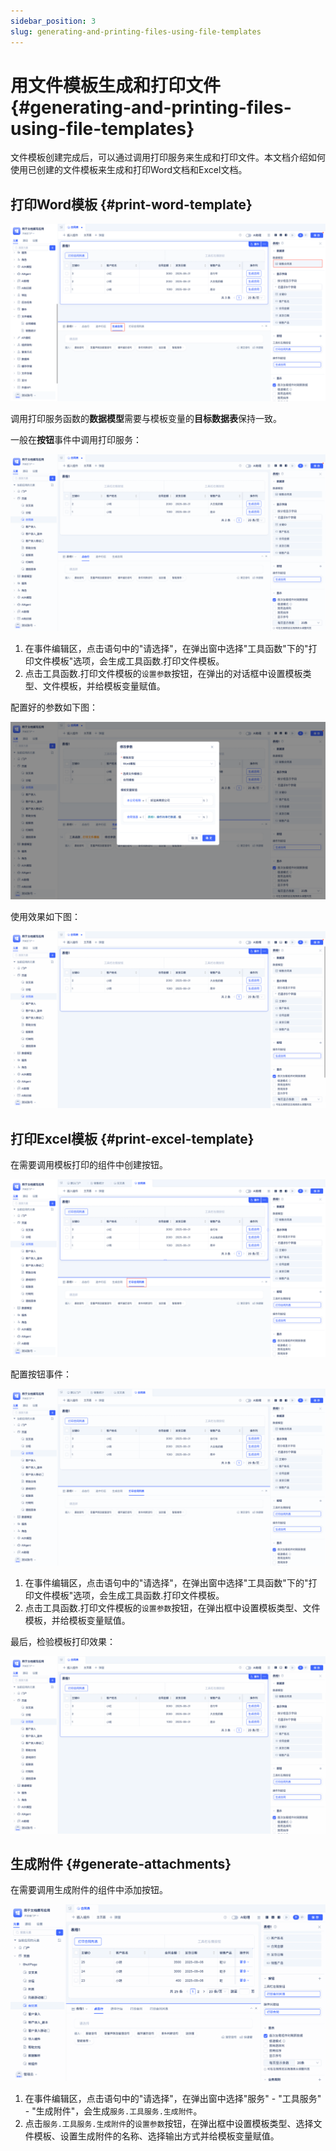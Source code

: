 ```yaml
---
sidebar_position: 3
slug: generating-and-printing-files-using-file-templates
---
```


# 用文件模板生成和打印文件 {#generating-and-printing-files-using-file-templates}

文件模板创建完成后，可以通过调用打印服务来生成和打印文件。本文档介绍如何使用已创建的文件模板来生成和打印Word文档和Excel文档。

## 打印Word模板 {#print-word-template}

![打印Word模板界面](./img/2/2025-08-29-17-09-46.png)

调用打印服务函数的**数据模型**需要与模板变量的**目标数据表**保持一致。

一般在**按钮**事件中调用打印服务：

![打印服务配置](./img/2/2025-08-29_11-03-18.gif)

1. 在事件编辑区，点击语句中的"请选择"，在弹出窗中选择"工具函数"下的"打印文件模板"选项，会生成工具函数.打印文件模板。
2. 点击工具函数.打印文件模板的`设置参数`按钮，在弹出的对话框中设置模板类型、文件模板，并给模板变量赋值。

配置好的参数如下图：

![配置好的参数](./img/2/2025-08-29-11-05-36.png)

使用效果如下图：

![使用效果](./img/2/2025-08-29_11-10-51.gif)

## 打印Excel模板 {#print-excel-template}

在需要调用模板打印的组件中创建按钮。

![创建打印按钮](./img/2/2025-08-29-16-35-09.png)

配置按钮事件：

![配置按钮事件](./img/2/2025-08-29_16-36-33.gif)

1. 在事件编辑区，点击语句中的"请选择"，在弹出窗中选择"工具函数"下的"打印文件模板"选项，会生成工具函数.打印文件模板。
2. 点击工具函数.打印文件模板的`设置参数`按钮，在弹出框中设置模板类型、文件模板，并给模板变量赋值。

最后，检验模板打印效果：

![模板打印效果](./img/2/2025-08-29_16-43-13.gif)


## 生成附件 {#generate-attachments}

在需要调用生成附件的组件中添加按钮。

![创建生成附件按钮](./img/2/2025-08-29_16-36-33-2.gif)

1. 在事件编辑区，点击语句中的"请选择"，在弹出窗中选择"服务" - "工具服务" - "生成附件"，会生成`服务.工具服务.生成附件`。
2. 点击`服务.工具服务.生成附件`的`设置参数`按钮，在弹出框中设置模板类型、选择文件模板、设置生成附件的名称、选择输出方式并给模板变量赋值。

